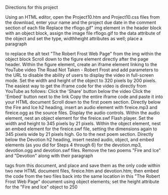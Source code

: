 Directions for this project 


Using an HTML editor, open the Project10.htm and Project10.css files from the download, enter your name and the project due date in the comment section of each file
Replace the rflogo.gif" img element in the header block with an object block, assign the image file rflogo.gif to the data attribute of the object and set the type, widthheight attributes as well; place a paragraph <p> to replace the alt text "The Robert Frost Web Page" from the img within the object block
Scroll down to the figure element directly after the page header. Within the figure element, create an iframe element linking to the YouTube video The Road Not Taken - Robert Frost and add parameters to the URL to disable the ability of users to display the video in full-screen mode. Set the width and height of the object to 320 pixels by 200 pixels. The easiest way to get the iframe code for the video is directly from YouTube as follows:
Click the 'Share' button below the video
Click the 'Embed' button next to the link
Copy the entire iframe code and paste it into your HTML document
Scroll down to the first poem section. Directly below the Fire and Ice h2 heading, insert an audio element with fireice.mp3 and fireice.ogg as the source files. Display the audio controls.
Within the audio element, nest an object element for the fireice.swf Flash player. Set the width and height to 345 pixels by 21 pixels.
Within the object element, nest an embed element for the fireice.swf file, setting the dimensions again to 345 pixels wide by 21 pixels high.
Go to the next poem section. Directly below the Devotion h2 heading, insert nested audio, object, and embed elements (as you did for Steps 4 through 6) for the devotion.mp3, devotion.ogg and devotion.swf files.
Remove the two poems "Fire and Ice" and "Devotion" along with their paragraph <p> tags from this document, and place and save them as the only code within two new HTML document files, fireice.htm and devotion.htm; then embed the code from the two files back into the same location in this "The Robert Frost Web Page" document using object elements; set the height attribute for the "Fire and Ice" object to 250
